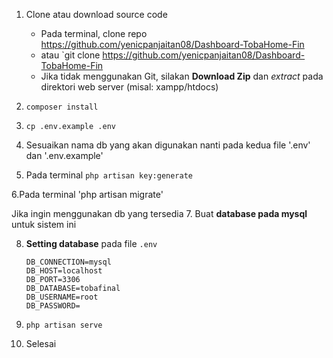 1. Clone atau download source code
    - Pada terminal, clone repo https://github.com/yenicpanjaitan08/Dashboard-TobaHome-Fin
    - atau `git clone https://github.com/yenicpanjaitan08/Dashboard-TobaHome-Fin
    - Jika tidak menggunakan Git, silakan **Download Zip** dan *extract* pada direktori web server (misal: xampp/htdocs)
    
2. `composer install`

3. `cp .env.example .env`

4. Sesuaikan nama db yang akan digunakan nanti pada kedua file '.env' dan '.env.example'

5. Pada terminal `php artisan key:generate`

6.Pada terminal 'php artisan migrate'

Jika ingin menggunakan db yang tersedia 
7. Buat **database pada mysql** untuk sistem ini

8. **Setting database** pada file `.env`
    ```
    DB_CONNECTION=mysql
    DB_HOST=localhost
    DB_PORT=3306
    DB_DATABASE=tobafinal
    DB_USERNAME=root
    DB_PASSWORD=
    ```

9. `php artisan serve`
10. Selesai
